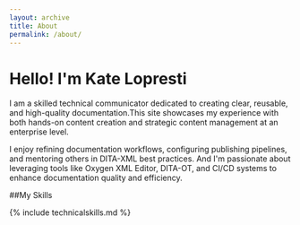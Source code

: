 ```yaml
---
layout: archive
title: About
permalink: /about/
---
```


# Hello! I'm Kate Lopresti

I am a skilled technical communicator dedicated to creating clear, reusable, and high-quality documentation.This site showcases my experience with both hands-on content creation and strategic content management at an enterprise level.

I enjoy refining documentation workflows, configuring publishing pipelines, and mentoring others in DITA-XML best practices. And I'm passionate about leveraging tools like Oxygen XML Editor, DITA-OT, and CI/CD systems to enhance documentation quality and efficiency.

##My Skills

{% include technicalskills.md %}